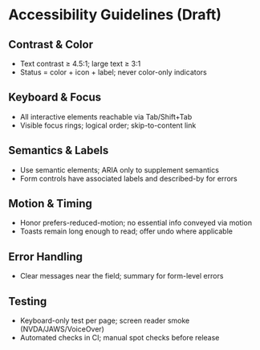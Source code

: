 # Accessibility Guidelines (Draft)

## Contrast & Color
- Text contrast ≥ 4.5:1; large text ≥ 3:1
- Status = color + icon + label; never color-only indicators

## Keyboard & Focus
- All interactive elements reachable via Tab/Shift+Tab
- Visible focus rings; logical order; skip-to-content link

## Semantics & Labels
- Use semantic elements; ARIA only to supplement semantics
- Form controls have associated labels and described-by for errors

## Motion & Timing
- Honor prefers-reduced-motion; no essential info conveyed via motion
- Toasts remain long enough to read; offer undo where applicable

## Error Handling
- Clear messages near the field; summary for form-level errors

## Testing
- Keyboard-only test per page; screen reader smoke (NVDA/JAWS/VoiceOver)
- Automated checks in CI; manual spot checks before release
